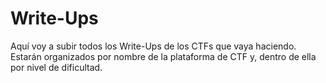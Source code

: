 # Write-Ups
Aquí voy a subir todos los Write-Ups de los CTFs que vaya haciendo. Estarán organizados por nombre de la plataforma de CTF y, dentro de ella por nivel de dificultad.
